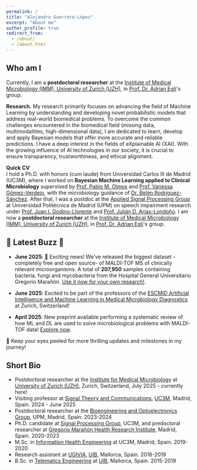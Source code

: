 ```yaml
---
permalink: /
title: "Alejandro Guerrero-López"
excerpt: "About me"
author_profile: true
redirect_from: 
  - /about/
  - /about.html
---
```

Who am I
------
Currently, I am a **postdoctoral researcher** at the [Institute of Medical Microbiology (IMM), University of Zurich (UZH)](https://www.imm.uzh.ch/de/Highlights.html), in [Prof. Dr. Adrian Egli](https://appliedmicrobiologyresearch.net/en/)'s group.

**Research.**  My research primarily focuses on advancing the field of Machine Learning by understanding and developing novel probabilistic models that address real-world biomedical problems. To overcome the common challenges encountered in the biomedical field (missing data, multimodalities, high-dimensional data), I am dedicated to learn, develop and apply Bayesian models that offer more accurate and reliable predictions. I have a deep interest in the fields of eXplainable AI (XAI). With the growing influence of AI technologies in our society, it is crucial to ensure transparency, trustworthiness, and ethical alignment.

**Quick CV**  
I hold a Ph.D. with honors (cum laude) from Universidad Carlos III de Madrid (UC3M), where I worked on **Bayesian Machine Learning applied to Clinical Microbiology** supervised by [Prof. Pablo M. Olmos](http://www.tsc.uc3m.es/~olmos/) and [Prof. Vanessa Gómez-Verdejo](https://vanessa.webs.tsc.uc3m.es), with the microbiology guidance of [Dr. Belén Rodríguez-Sánchez](https://scholar.google.es/citations?user=W9sZbBoAAAAJ&hl=es). After that, I was a postdoc at the [Applied Signal Processing Group](https://www.gaps.ssr.upm.es) at Universidad Politécnica de Madrid (UPM) on speech impairment research under [Prof. Juan I. Godino-Llorente](https://scholar.google.com/citations?user=fdkx_u4AAAAJ&hl=es) and [Prof. Julián D. Arias-Londoño](https://jdariasl.github.io). I am now a **postdoctoral researcher** at the [Institute of Medical Microbiology (IMM), University of Zurich (UZH)](https://www.imm.uzh.ch/de/Highlights.html), in [Prof. Dr. Adrian Egli](https://appliedmicrobiologyresearch.net/en/)'s group.


🌟 **Latest Buzz** 🌟
------

- **June 2025**: 📢 Exciting news! We've released the biggest dataset -completely free and open source- of MALDI-TOF MS of clinically relevant microorganisms. A total of **207,950** samples containing bacteria, fungi and mycobacteria from the Hospital General Universitario Gregorio Marañón. [Use it now for your own research!](https://doi.org/10.1101/2025.05.31.657186).

- **June 2025**: Excited to be part of the professors of the [ESCMID Artificial Intelligence and Machine Learning in Medical Microbiology Diagnostics](https://www.escmid.org/event-detail/artificial-intelligence-and-machine-learning-in-medical-microbiology-diagnostics/) at Zurich, Switzerland!

- **April 2025**: New preprint available performing a systematic review of how ML and DL are used to solve microbiological problems with MALDI-TOF data! [Explore now](https://doi.org/10.1101/2025.01.25.634879).

👀 Keep your eyes peeled for more thrilling updates and milestones in my journey!

Short Bio
------
* Postdoctoral researcher at the [Institute for Medical Microbiology](https://appliedmicrobiologyresearch.net) at [University of Zurich (UZH)](https://www.imm.uzh.ch), Zurich, Switzerland, July 2025 - currently here!
* Visiting professor at [Signal Theory and Communications](https://www.tsc.uc3m.es/index.php), [UC3M](https://www.uc3m.es/Inicio), Madrid, Spain. 2024 - June 2025
* Postdoctoral researcher at the [Bioengineering and Optoelectronics Group](http://www.byo.upm.es/BYO), UPM, Madrid, Spain. 2023-2024
* Ph.D. candidate at [Signal Processing Group](http://gts.tsc.uc3m.es), UC3M, and predoctoral researcher at [Gregorio Marañón Health Research Institute](https://www.iisgm.com), Madrid, Spain. 2020-2023
* M.Sc. in [Information Health Engineering](https://www.uc3m.es/master/information-health-engineering) at UC3M, Madrid, Spain. 2019-2020
* Research assistant at [UGIVIA](http://ugivia.uib.es), [UIB](https://www.uib.cat), Mallorca, Spain. 2018-2019
* B.Sc. in [Telematics Engineering](https://www.uib.eu/Learn/estudis-de-grau/grau/telematica/GTT2-P/) at [UIB](https://www.uib.cat), Mallorca, Spain. 2015-2019

